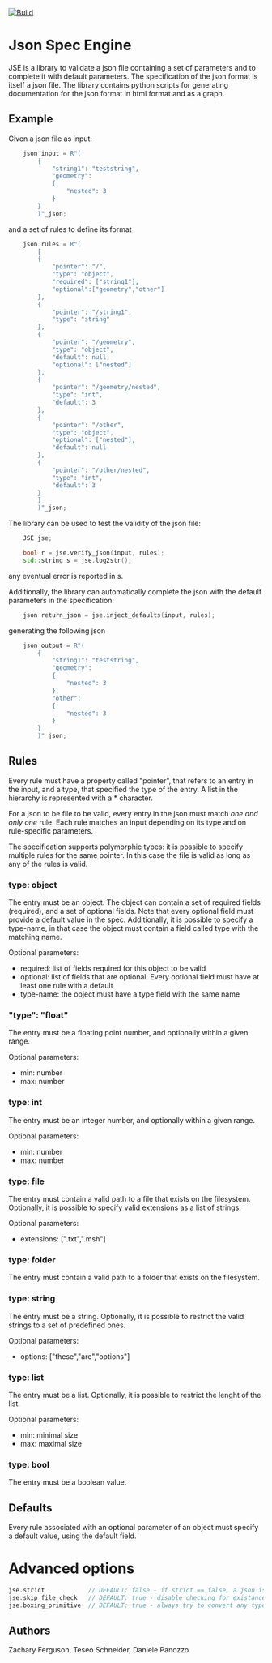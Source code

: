[![Build](https://github.com/geometryprocessing/json-spec-engine/actions/workflows/continuous.yml/badge.svg?branch=main)](https://github.com/geometryprocessing/json-spec-engine/actions/workflows/continuous.yml)

# Json Spec Engine

JSE is a library to validate a json file containing a set of parameters and to complete it with default parameters. The specification of the json format is itself a json file. The library contains python scripts for generating documentation for the json format in html format and as a graph.

## Example

Given a json file as input:
```cpp
    json input = R"(
        {
            "string1": "teststring",
            "geometry":
            {
                "nested": 3
            }
        }
        )"_json;
```
and a set of rules to define its format
```cpp
    json rules = R"(
        [
        {
            "pointer": "/",
            "type": "object",
            "required": ["string1"],
            "optional":["geometry","other"]
        },
        {
            "pointer": "/string1",
            "type": "string"
        },
        {
            "pointer": "/geometry",
            "type": "object",
            "default": null,
            "optional": ["nested"]
        },
        {
            "pointer": "/geometry/nested",
            "type": "int",
            "default": 3
        },
        {
            "pointer": "/other",
            "type": "object",
            "optional": ["nested"],
            "default": null
        },
        {
            "pointer": "/other/nested",
            "type": "int",
            "default": 3
        }
        ]
        )"_json;
```
The library can be used to test the validity of the json file:
```cpp
    JSE jse;

    bool r = jse.verify_json(input, rules);
    std::string s = jse.log2str();
```
any eventual error is reported in s.

Additionally, the library can automatically complete the json with the default parameters in the specification:
```cpp
    json return_json = jse.inject_defaults(input, rules);
```
generating the following json
```cpp
    json output = R"(
        {
            "string1": "teststring",
            "geometry":
            {
                "nested": 3
            },
            "other":
            {
                "nested": 3
            }
        }
        )"_json;
```

## Rules

Every rule must have a property called "pointer", that refers to an entry in the input, and a type, that specified the type of the entry. A list in the hierarchy is represented with a * character.

For a json to be file to be valid, every entry in the json must match *one and only one* rule. Each rule matches an input depending on its type and on rule-specific parameters.

The specification supports polymorphic types: it is possible to specify multiple rules for the same pointer. In this case the file is valid as long as any of the rules is valid.

### type: object

The entry must be an object. The object can contain a set of required fields (required), and a set of optional fields. Note that every optional field must provide a default value in the spec. Additionally, it is possible to specify a type-name, in that case the object must contain a field called type with the matching name.

Optional parameters: 
* required: list of fields required for this object to be valid
* optional: list of fields that are optional. Every optional field must have at least one rule with a default
* type-name: the object must have a type field with the same name

### "type": "float"

The entry must be a floating point number, and optionally within a given range.

Optional parameters: 
* min: number
* max: number

### type: int 

The entry must be an integer number, and optionally within a given range.

Optional parameters: 
* min: number
* max: number

### type: file

The entry must contain a valid path to a file that exists on the filesystem. Optionally, it is possible to specify valid extensions as a list of strings.

Optional parameters: 
* extensions: [".txt",".msh"]

### type: folder

The entry must contain a valid path to a folder that exists on the filesystem.

### type: string

The entry must be a string. Optionally, it is possible to restrict the valid strings to a set of predefined ones.

Optional parameters: 
* options: ["these","are","options"]

### type: list

The entry must be a list. Optionally, it is possible to restrict the lenght of the list.

Optional parameters: 
* min: minimal size
* max: maximal size

### type: bool

The entry must be a boolean value.

## Defaults

Every rule associated with an optional parameter of an object must specify a default value, using the default field.

# Advanced options
```cpp
jse.strict            // DEFAULT: false - if strict == false, a json is valid even if it has entries not validated by a rule
jse.skip_file_check   // DEFAULT: true - disable checking for existance of file and folders
jse.boxing_primitive  // DEFAULT: true - always try to convert any type t to a list of t for the purpose of finding a valid rule
```

## Authors
Zachary Ferguson,
Teseo Schneider,
Daniele Panozzo


